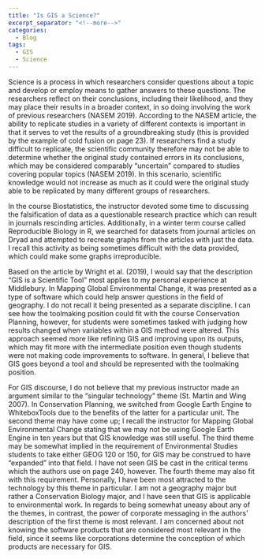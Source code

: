 ```yaml
---
title: "Is GIS a Science?"
excerpt_separator: "<!--more-->"
categories:
  - Blog
tags:
  - GIS
  - Science
---
```


Science is a process in which researchers consider questions about a topic and develop or employ means to gather answers to these questions. The researchers reflect on their conclusions, including their likelihood, and they may place their results in a broader context, in so doing involving the work of previous researchers (NASEM 2019). According to the NASEM article, the ability to replicate studies in a variety of different contexts is important in that it serves to vet the results of a groundbreaking study (this is provided by the example of cold fusion on page 23). If researchers find a study difficult to replicate, the scientific community therefore may not be able to determine whether the original study contained errors in its conclusions, which may be considered comparably “uncertain” compared to studies covering popular topics (NASEM 2019). In this scenario, scientific knowledge would not increase as much as it could were the original study able to be replicated by many different groups of researchers.

In the course Biostatistics, the instructor devoted some time to discussing the falsification of data as a questionable research practice which can result in journals rescinding articles. Additionally, in a winter term course called Reproducible Biology in R, we searched for datasets from journal articles on Dryad and attempted to recreate graphs from the articles with just the data. I recall this activity as being sometimes difficult with the data provided, which could make some graphs irreproducible.

Based on the article by Wright et al. (2019), I would say that the description “GIS is a Scientific Tool” most applies to my personal experience at Middlebury. In Mapping Global Environmental Change, it was presented as a type of software which could help answer questions in the field of geography. I do not recall it being presented as a separate discipline. I can see how the toolmaking position could fit with the course Conservation Planning, however, for students were sometimes tasked with judging how results changed when variables within a GIS method were altered. This approach seemed more like refining GIS and improving upon its outputs, which may fit more with the intermediate position even though students were not making code improvements to software. In general, I believe that GIS goes beyond a tool and should be represented with the toolmaking position.

For GIS discourse, I do not believe that my previous instructor made an argument similar to the “singular technology” theme (St. Martin and Wing 2007). In Conservation Planning, we switched from Google Earth Engine to WhiteboxTools due to the benefits of the latter for a particular unit. The second theme may have come up; I recall the instructor for Mapping Global Environmental Change stating that we may not be using Google Earth Engine in ten years but that GIS knowledge was still useful. The third theme may be somewhat implied in the requirement of Environmental Studies students to take either GEOG 120 or 150, for GIS may be construed to have “expanded” into that field. I have not seen GIS be cast in the critical terms which the authors use on page 240, however. The fourth theme may also fit with this requirement. Personally, I have been most attracted to the technology by this theme in particular. I am not a geography major but rather a Conservation Biology major, and I have seen that GIS is applicable to environmental work. In regards to being somewhat uneasy about any of the themes, in contrast, the power of corporate messaging in the authors’ description of the first theme is most relevant. I am concerned about not knowing the software products that are considered most relevant in the field, since it seems like corporations determine the conception of which products are necessary for GIS.
